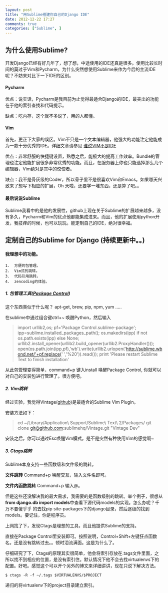 ```yaml
---
layout: post
title: "用Sublime搭建你自己的Django IDE"
date: 2012-12-22 17:27
comments: true
categories: ["Sublime", ]
---
```


## 为什么使用Sublime?

开发Django已经有好几年了，想了想，中途使用的IDE还真是很多。使用比较长时间的莫过于Vim和Pycharm，为什么突然想使用Sublime来作为今后的主流IDE呢？不妨来对比下一下IDE的区别。




#### Pycharm


优点：说实话，Pycharm是我目前为止觉得最适合Django的IDE，最突出的功能在于他的索引查找和代码提示。



缺点：吃内存，这个就不多说了，用的人都懂。


#### Vim 

首先，更正下大家的误区。Vim不只是一个文本编辑器，他强大的功能注定他能成为一款十分优秀的IDE。详细文章请参见 [谁说VIM不是IDE](http://www.cnblogs.com/chijianqiang/archive/2012/10/30/vim-1.html)


优点：非常舒服的快捷键设置，熟悉之后，能极大的提高工作效率。Bundle的管理也注定他能扩展很多非常优秀的功能。而且，在服务器上你也只能选择那么几个编辑器，Vim绝对是其中的佼佼者。


缺点：我不是骨灰级的Coder，所以骨子里不是很喜欢Vim和Emacs。如果哪天兴致来了想写下相应的扩展，Oh 天啦，还要学一堆东西，还是算了吧。。

#### 最后说说Sublime


Sublime我看中的是他的发展性，github上现在关于Sublime的扩展越来越多，没有多久，Pycharm和Vim的优点他都能集成进来。而且，他的扩展使用python开发，我技痒的时候，也可以玩玩。能定制自己的IDE，绝对很幸福。



## 定制自己的Sublime for Django (持续更新中。。) 


#### 我理想中的功能。


    1.  方便的包管理。 
    2.  Vim式的跳转。
    3.  代码引用跳转。
    4.  zencoding的体验。


#####  1. 包管理工具([Package Control](http://wbond.net/sublime_packages/package_control))
这个东西类似于什么呢？ apt-get, brew, pip, npm, yum .....


在sublime中通过组合键ctrl+~ 唤醒Python，然后输入

>import urllib2,os; pf='Package Control.sublime-package'; ipp=sublime.installed_packages_path(); os.makedirs(ipp) if not os.path.exists(ipp) else None; urllib2.install_opener(urllib2.build_opener(urllib2.ProxyHandler())); open(os.path.join(ipp,pf),'wb').write(urllib2.urlopen('http://sublime.wbond.net/'+pf.replace(' ','%20')).read()); print 'Please restart Sublime Text to finish installation'


从此包管理变得简单，command+p 键入install 唤醒Package Control, 你就可以对自己的安装包进行管理了。很方便吧。

#####  2. Vim跳转
经过实验，我觉得Vintage([github](https://github.com/sublimehq/Vintage))是最适合的Sublime Vim Plugin。


安装方法如下：
>cd ~/Library/Application\ Support/Sublime\ Text\ 2/Packages/
git clone git@github.com:sublimehq/Vintage.git "Vintage Dev"


安装之后，你可以通过Esc唤醒Vim模式。是不是突然有种使用Vim的感觉啊~


#####  3. Ctags跳转
Sublime本身支持一些函数级和文件级的跳转。

**文件跳转** Command+p 唤醒交互，输入文件名即可。


**文件内函数跳转** Command+p 输入@。


但是这些还没解决我的最大需求，我需要的是函数级别的跳转。举个例子，很想从**from django.db import models**中查看下源代码models的实现。怎么办呢？千万不要傻乎乎
的去找pip site-packages下的django目录，然后逐级的找到models。要记住，你是程序员。


上网找了下，发现Ctags是理想的工具，而且他提供Sublime的支持。




直接在Package Control里安装即可。按照说明，Control+Shift+左键狂点函数名，还是没有跳转过去。。顿时泪流满面。这是为什么了。


仔细研究了下，Ctags的原理其实很简单，他会将索引存放在.tags文件里面，之所以找不到相应的位置，是没有索引住。默认情况下他不会去找virtualenvs下的配置。好吧。感觉这个可以开个另外的博文来详细讲讲，现在只说下解决方法。
```
$ ctags -R -f ~/.tags $VIRTUALENVS/$PROJECT
```
递归的将virtualenv下的project目录建立索引。




